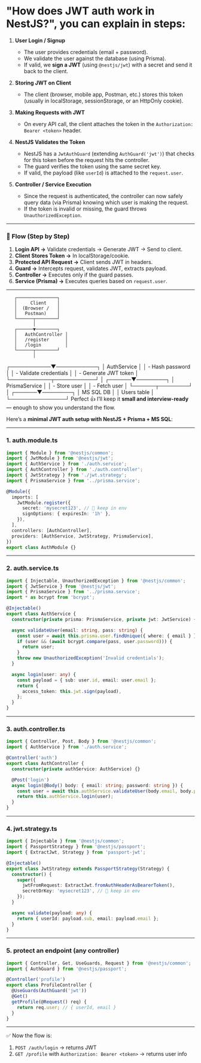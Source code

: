 # **"How does JWT auth work in NestJS?"**, you can explain in steps:

1. **User Login / Signup**

   * The user provides credentials (email + password).
   * We validate the user against the database (using Prisma).
   * If valid, we **sign a JWT** (using `@nestjs/jwt`) with a secret and send it back to the client.

2. **Storing JWT on Client**

   * The client (browser, mobile app, Postman, etc.) stores this token (usually in localStorage, sessionStorage, or an HttpOnly cookie).

3. **Making Requests with JWT**

   * On every API call, the client attaches the token in the `Authorization: Bearer <token>` header.

4. **NestJS Validates the Token**

   * NestJS has a `JwtAuthGuard` (extending `AuthGuard('jwt')`) that checks for this token before the request hits the controller.
   * The guard verifies the token using the same secret key.
   * If valid, the payload (like `userId`) is attached to the `request.user`.

5. **Controller / Service Execution**

   * Since the request is authenticated, the controller can now safely query data (via Prisma) knowing which user is making the request.
   * If the token is invalid or missing, the guard throws `UnauthorizedException`.

---

### 🔄 Flow (Step by Step)

1. **Login API →** Validate credentials → Generate JWT → Send to client.
2. **Client Stores Token →** In localStorage/cookie.
3. **Protected API Request →** Client sends JWT in headers.
4. **Guard →** Intercepts request, validates JWT, extracts payload.
5. **Controller →** Executes only if the guard passes.
6. **Service (Prisma) →** Executes queries based on `request.user`.

--- 

       ┌───────────────┐
       │     Client    │
       │  (Browser /   │
       │   Postman)    │
       └──────┬────────┘
              │
       ┌──────▼────────┐
       │   AuthController │
       │   /register      │
       │   /login         │
       └──────┬────────┘
              │
  ┌───────────▼───────────┐
  │      AuthService       │
  │ - Hash password        │
  │ - Validate credentials │
  │ - Generate JWT token   │
  └───────────┬───────────┘
              │
       ┌──────▼────────┐
       │   PrismaService │
       │ - Store user    │
       │ - Fetch user    │
       └──────┬────────┘
              │
       ┌──────▼────────┐
       │    MS SQL DB   │
       │  Users table   │
       └───────────────┘
Perfect 👍 I’ll keep it **small and interview-ready** — enough to show you understand the flow.

Here’s a **minimal JWT auth setup with NestJS + Prisma + MS SQL**:

---

### 1. **auth.module.ts**

```ts
import { Module } from '@nestjs/common';
import { JwtModule } from '@nestjs/jwt';
import { AuthService } from './auth.service';
import { AuthController } from './auth.controller';
import { JwtStrategy } from './jwt.strategy';
import { PrismaService } from '../prisma.service';

@Module({
  imports: [
    JwtModule.register({
      secret: 'mysecret123', // 🔑 keep in env
      signOptions: { expiresIn: '1h' },
    }),
  ],
  controllers: [AuthController],
  providers: [AuthService, JwtStrategy, PrismaService],
})
export class AuthModule {}
```

---

### 2. **auth.service.ts**

```ts
import { Injectable, UnauthorizedException } from '@nestjs/common';
import { JwtService } from '@nestjs/jwt';
import { PrismaService } from '../prisma.service';
import * as bcrypt from 'bcrypt';

@Injectable()
export class AuthService {
  constructor(private prisma: PrismaService, private jwt: JwtService) {}

  async validateUser(email: string, pass: string) {
    const user = await this.prisma.user.findUnique({ where: { email } });
    if (user && (await bcrypt.compare(pass, user.password))) {
      return user;
    }
    throw new UnauthorizedException('Invalid credentials');
  }

  async login(user: any) {
    const payload = { sub: user.id, email: user.email };
    return {
      access_token: this.jwt.sign(payload),
    };
  }
}
```

---

### 3. **auth.controller.ts**

```ts
import { Controller, Post, Body } from '@nestjs/common';
import { AuthService } from './auth.service';

@Controller('auth')
export class AuthController {
  constructor(private authService: AuthService) {}

  @Post('login')
  async login(@Body() body: { email: string; password: string }) {
    const user = await this.authService.validateUser(body.email, body.password);
    return this.authService.login(user);
  }
}
```

---

### 4. **jwt.strategy.ts**

```ts
import { Injectable } from '@nestjs/common';
import { PassportStrategy } from '@nestjs/passport';
import { ExtractJwt, Strategy } from 'passport-jwt';

@Injectable()
export class JwtStrategy extends PassportStrategy(Strategy) {
  constructor() {
    super({
      jwtFromRequest: ExtractJwt.fromAuthHeaderAsBearerToken(),
      secretOrKey: 'mysecret123', // 🔑 keep in env
    });
  }

  async validate(payload: any) {
    return { userId: payload.sub, email: payload.email };
  }
}
```

---

### 5. **protect an endpoint** (any controller)

```ts
import { Controller, Get, UseGuards, Request } from '@nestjs/common';
import { AuthGuard } from '@nestjs/passport';

@Controller('profile')
export class ProfileController {
  @UseGuards(AuthGuard('jwt'))
  @Get()
  getProfile(@Request() req) {
    return req.user; // { userId, email }
  }
}
```

---

✅ Now the flow is:

1. `POST /auth/login` → returns JWT
2. `GET /profile` with `Authorization: Bearer <token>` → returns user info

 

